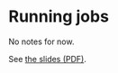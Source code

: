 # Running jobs

No notes for now.

See [the slides (PDF)](../files/LUMI-1day-20230509-06-running_jobs.pdf).